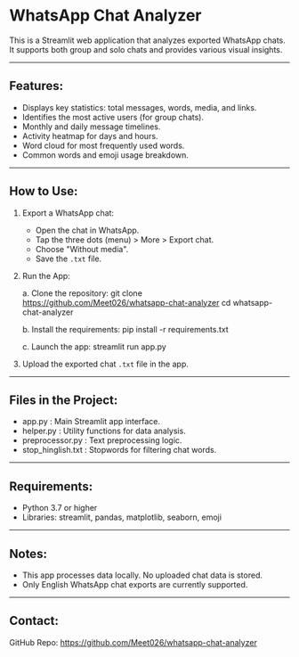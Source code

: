 WhatsApp Chat Analyzer
=======================

This is a Streamlit web application that analyzes exported WhatsApp chats.
It supports both group and solo chats and provides various visual insights.

------------------------------------------
Features:
------------------------------------------

- Displays key statistics: total messages, words, media, and links.
- Identifies the most active users (for group chats).
- Monthly and daily message timelines.
- Activity heatmap for days and hours.
- Word cloud for most frequently used words.
- Common words and emoji usage breakdown.

------------------------------------------
How to Use:
------------------------------------------

1. Export a WhatsApp chat:
   - Open the chat in WhatsApp.
   - Tap the three dots (menu) > More > Export chat.
   - Choose "Without media".
   - Save the `.txt` file.

2. Run the App:

   a. Clone the repository:
      git clone https://github.com/Meet026/whatsapp-chat-analyzer
      cd whatsapp-chat-analyzer

   b. Install the requirements:
      pip install -r requirements.txt

   c. Launch the app:
      streamlit run app.py

3. Upload the exported chat `.txt` file in the app.

------------------------------------------
Files in the Project:
------------------------------------------

- app.py              : Main Streamlit app interface.
- helper.py           : Utility functions for data analysis.
- preprocessor.py     : Text preprocessing logic.
- stop_hinglish.txt   : Stopwords for filtering chat words.

------------------------------------------
Requirements:
------------------------------------------

- Python 3.7 or higher
- Libraries: streamlit, pandas, matplotlib, seaborn, emoji

------------------------------------------
Notes:
------------------------------------------

- This app processes data locally. No uploaded chat data is stored.
- Only English WhatsApp chat exports are currently supported.

------------------------------------------
Contact:
------------------------------------------

GitHub Repo: https://github.com/Meet026/whatsapp-chat-analyzer
